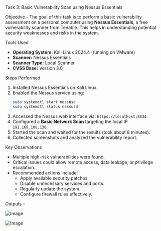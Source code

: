 Task 3: Basic Vulnerability Scan using Nessus Essentials

Objective - 
The goal of this task is to perform a basic vulnerability assessment on a personal computer using **Nessus Essentials**, a free vulnerability scanner from Tenable. This helps in understanding potential security weaknesses and risks in the system.

Tools Used
- **Operating System:** Kali Linux 2024.4 (running on VMware)
- **Scanner:** Nessus Essentials
- **Scanner Type:** Local Scanner
- **CVSS Base:** Version 3.0

Steps Performed

1. Installed Nessus Essentials on Kali Linux.
2. Enabled the Nessus service using:
   ```bash
   sudo systemctl start nessusd
   sudo systemctl status nessusd
3. Accessed the Nessus web interface via: `https://localhost:8834`.
4. Configured a **Basic Network Scan** targeting the local IP `192.168.108.130`.
5. Started the scan and waited for the results (took about 8 minutes).
6. Collected screenshots and analyzed the vulnerability report.

Key Observations

- Multiple high-risk vulnerabilities were found.
- Critical issues could allow remote access, data leakage, or privilege escalation.
- Recommended actions include:
  - Apply available security patches.
  - Disable unnecessary services and ports.
  - Regularly update the system.
  - Configure firewall rules effectively.

Outputs -

![Image](https://github.com/user-attachments/assets/cf8291ec-8f71-4e0d-99c7-ab21c2f747f8)

![Image](https://github.com/user-attachments/assets/e02954d0-d9d7-498c-b477-d7872579a420)
